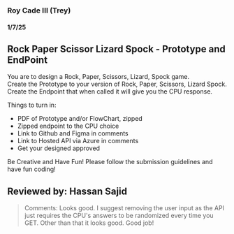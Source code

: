 ### Roy Cade III (Trey)

#### 1/7/25

## Rock Paper Scissor Lizard Spock - Prototype and EndPoint
You are to design a Rock, Paper, Scissors, Lizard, Spock game. <br>
Create the Prototype to your version of Rock, Paper, Scissors, Lizard Spock. <br>
Create the Endpoint that when called it will give you the CPU response.

Things to turn in:
- PDF of Prototype and/or FlowChart, zipped
- Zipped endpoint to the CPU choice
- Link to Github and Figma in comments 
- Link to Hosted API via Azure in comments 
- Get your designed approved

Be Creative and Have Fun!
Please follow the submission guidelines and have fun coding!

## Reviewed by: Hassan Sajid
> Comments: Looks good. I suggest removing the user input as the API just requires the CPU's answers to be randomized every time you GET. Other than that it looks good. Good job!
